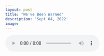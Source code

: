 ```yaml
---
layout: post
title: "We've Been Warned"
description: 'Sept 04, 2022'
image:
---
```


<audio controls preload="metadata">
  <source src="https://docs.google.com/uc?export=open&id=1o9kxylJ-CJQpPM3wtSsfNZx1xAc7Ap9g" type="audio/mp3">
Your browser does not support the audio element.
</audio>
